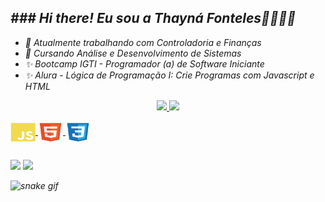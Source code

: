 <b><em><h2>### Hi there! Eu sou a Thayná Fonteles✌🏼🤘🏼</h2></b>

- 🔭 Atualmente trabalhando com Controladoria e Finanças
- 🌱 Cursando Análise e Desenvolvimento de Sistemas
- ✨ Bootcamp IGTI - Programador (a) de Software Iniciante
- ✨ Alura - Lógica de Programação I: Crie Programas com Javascript e HTML

<div align="center">
  <a href="https://github.com/thaynafonteles">
  <img height="135em" src="https://github-readme-stats.vercel.app/api?username=thaynafonteles&show_icons=true&theme=dark&include_all_commits=true&count_private=true"/>
  <img height="135em" src="https://github-readme-stats.vercel.app/api/top-langs/?username=thaynafonteles&layout=compact&langs_count=7&theme=dark"/>
</div>

<div style="display: inline_block"><br>
  <img align="center" alt="Rafa-Js" height="30" width="40" src="https://raw.githubusercontent.com/devicons/devicon/master/icons/javascript/javascript-plain.svg">
  <img align="center" alt="Rafa-HTML" height="30" width="40" src="https://raw.githubusercontent.com/devicons/devicon/master/icons/html5/html5-original.svg">
  <img align="center" alt="Rafa-CSS" height="30" width="40" src="https://raw.githubusercontent.com/devicons/devicon/master/icons/css3/css3-original.svg">
</div>

##

<div> 

  <a href = "mailto:thaynafonteles@gmail.com"><img src="https://img.shields.io/badge/-Gmail-%23333?style=for-the-badge&logo=gmail&logoColor=white" target="_blank"></a>
  <a href="https://www.linkedin.com/in/thayn%C3%A1-fonteles-304197145/" target="_blank"><img src="https://img.shields.io/badge/-LinkedIn-%230077B5?style=for-the-badge&logo=linkedin&logoColor=white" target="_blank"></a> 
 
  ![snake gif](https://github.com/thaynafonteles/thaynafonteles/blob/output/github-contribution-grid-snake.svg)
  
</div>


